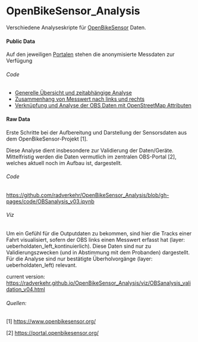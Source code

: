 # OpenBikeSensor_Analysis

Verschiedene Analyseskripte für [OpenBikeSensor](https://www.openbikesensor.org/) Daten.



#### Public Data

Auf den jeweiligen [Portalen](https://forum.openbikesensor.org/t/uebersicht-verfuegbarer-portale/688) stehen die anonymisierte Messdaten zur Verfügung

###### Code

- [Generelle Übersicht und zeitabhängige Analyse](https://nbviewer.org/github/radverkehr/OpenBikeSensor_Analysis/blob/gh-pages/code/publicdata_analysis/obs_publicData_overview_v03.ipynb)
- [Zusammenhang von Messwert nach links und rechts](https://nbviewer.org/github/radverkehr/OpenBikeSensor_Analysis/blob/gh-pages/code/publicdata_analysis/obs_publicData_leftRight_v03.ipynb) 
- [Verknüpfung und Analyse der OBS Daten mit OpenStreetMap Attributen](https://nbviewer.org/github/radverkehr/OpenBikeSensor_Analysis/blob/gh-pages/code/publicdata_analysis/obs_publicData_OSM_analysis_Germany_v03.ipynb)





#### Raw Data

Erste Schritte bei der Aufbereitung und Darstellung der Sensorsdaten aus dem OpenBikeSensor-Projekt [1].

Diese Analyse dient insbesondere zur Validierung der Daten/Geräte. Mittelfristig werden die Daten vermutlich im zentralen OBS-Portal [2], welches aktuell noch im Aufbau ist, dargestellt.  

###### Code

https://github.com/radverkehr/OpenBikeSensor_Analysis/blob/gh-pages/code/OBSanalysis_v03.ipynb

###### Viz

Um ein Gefühl für die Outputdaten zu bekommen, sind hier die Tracks einer Fahrt visualisiert, sofern der OBS links einen Messwert erfasst hat (layer: ueberholdaten_left_kontinuierlich). Diese Daten sind nur zu Validierungszwecken (und in Abstimmung mit dem Probanden) dargestellt. Für die Analyse sind nur bestätigte Überholvorgänge (layer: ueberholdaten_left) relevant.

current version: https://radverkehr.github.io/OpenBikeSensor_Analysis/viz/OBSanalysis_validation_v04.html

###### Quellen:

[1] https://www.openbikesensor.org/

[2] https://portal.openbikesensor.org/